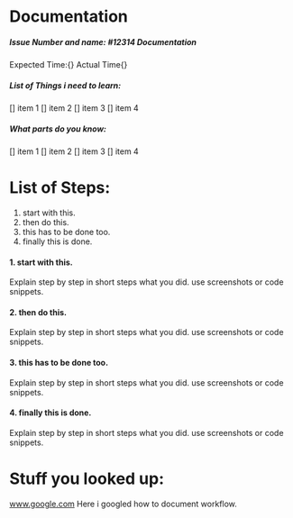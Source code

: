 # Documentation

##### Issue Number and name: #12314 Documentation
Expected Time:{} Actual Time{}
##### List of Things i need to learn:
[] item 1
[] item 2
[] item 3
[] item 4
##### What parts do you know:
[] item 1
[] item 2
[] item 3
[] item 4
# List of Steps:
1. start with this.
2. then do this.
3.  this has to be done too.
4. finally this is done.
#### 1. start with this.
Explain step by step in short steps what you did. use screenshots or code snippets.
#### 2. then do this.
Explain step by step in short steps what you did. use screenshots or code snippets.
#### 3. this has to be done too.
Explain step by step in short steps what you did. use screenshots or code snippets.
#### 4. finally this is done.
Explain step by step in short steps what you did. use screenshots or code snippets.

# Stuff you looked up:
www.google.com
Here i googled how to document workflow.
